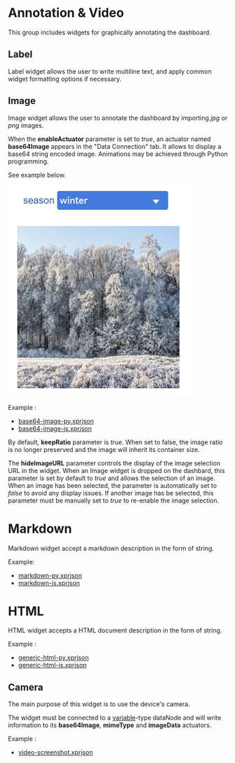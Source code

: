 ﻿# Annotation & Video

This group includes widgets for graphically annotating the dashboard.

## Label

Label widget allows the user to write multiline text, and apply common widget formatting options if necessary.

## Image

Image widget allows the user to annotate the dashboard by importing *jpg* or *png* images.

When the **enableActuator** parameter is set to *true*, an actuator named **base64Image** appears in the "Data Connection" tab. It allows to display a base64 string encoded image. Animations may be achieved through Python programming.

See example below.

![base64 Image](annotation/base64-image.png)

Example :

* [base64-image-py.xprjson](/wdg/annotation/base64-image-py.xprjson)
* [base64-image-js.xprjson](/wdg/annotation/base64-image-js.xprjson)

By default, **keepRatio** parameter is *true*. When set to false, the image ratio is no longer preserved and the image will inherit its container size.

The **hideImageURL** parameter controls the display of the image selection URL in the widget. When an Image widget is dropped on the dashbard, this parameter is set by default to *true* and allows the selection of an image. When an image has been selected, the parameter is automatically set to *false* to avoid any display issues. If another image has be selected, this parameter must be manually set to *true* to re-enable the image selection.

# Markdown

Markdown widget accept a markdown description in the form of string.

Example:

* [markdown-py.xprjson](/wdg/annotation/markdown-py.xprjson)
* [markdown-js.xprjson](/wdg/annotation/markdown-js.xprjson)

# HTML

HTML widget accepts a HTML document description in the form of string.

Example :

* [generic-html-py.xprjson](/wdg/annotation/generic-html-py.xprjson)
* [generic-html-js.xprjson](/wdg/annotation/generic-html-js.xprjson)

## Camera

The main purpose of this widget  is to use the device's camera.

The widget must be connected to a [variable](../../ds/ds-basics/#variable)-type dataNode and will write information to its **base64Image**, **mimeType** and **imageData** actuators.

Example :

* [video-screenshot.xprjson](/wdg/annotation/video-screenshot.xprjson) 
